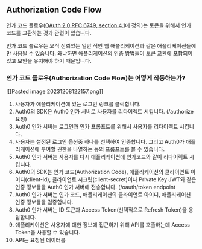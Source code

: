 ## Authorization Code Flow
인가 코드 플로우([OAuth 2.0 RFC 6749, section 4.1](https://datatracker.ietf.org/doc/html/rfc6749#section-4.1)에 정의)는 토큰을 위해서 인가 코드를 교환하는 것과 관련이 있습니다.

인가 코드 플로우는 오직 신뢰있는 일반 적인 웹 애플리케이션과 같은 애플리케이션들에만 사용될 수 있습니다. 왜냐하면 애플리케이션의 인증 방법들이 토큰 교환에 포함되어 있고 보안을 유지해야 하기 때문입니다.

### 인가 코드 플로우(Authorization Code Flow)는 어떻게 작동하는가?
![[Pasted image 20231208122157.png]]

1. 사용자가 애플리케이션에 있는 로그인 링크를 클릭합니다.
2. Auth0의 SDK은 Auth0 인가 서버로 사용자를 리다이렉트 시킵니다. (/authorize 요청)
3. Auth0 인가 서버는 로그인과 인가 프롬프트를 위해서 사용자를 리다이렉트 시킵니다. 
4. 사용자는 설정된 로그인 옵션중 하나를 선택하여 인증합니다. 그리고 Auth0가 애플리케이션에 부여할 권한을 나열하는 동의 프롬프트를 볼 수 있습니다.
5. Auth0 인가 서버는 사용자를 다시 애플리케이션에 인가코드와 같이 리다이렉트 시킵니다.
6. Auth0의 SDK는 인가 코드(Authorization Code), 애플리케이션의 클라이언트 아이디(client-id), 클라이언트 시크릿(client-secret)이나 Private Key JWT와 같은 인증 정보들을 Auth0 인가 서버에 전송합니다. (/oauth/token endpoint
7. Auth0 인가 서버는 인가 코드, 애플리케이션의 클라이언트 아이디, 애플리케이션 인증 정보들을 검증합니다.
8. Auth0 인가 서버는 ID 토큰과 Access Token(선택적으로 Refresh Token)을 응답합니다.
9. 애플리케이션은 사용자에 대한 정보에 접근하기 위해 API를 호출하는데 Access Token을 사용할 수 있습니다.
10. API는 요청된 데이터를 